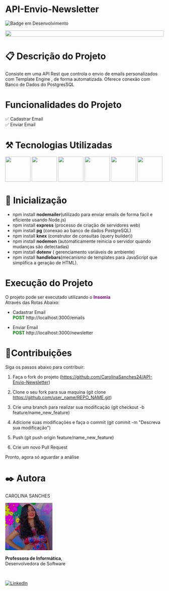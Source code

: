 # API-Envio-Newsletter

![Badge em Desenvolvimento](http://img.shields.io/static/v1?label=STATUS&message=%20CONCLUIDO&color=GREEN&style=for-the-badge)


<img src="https://sodit.com.br/images/Sodit-email-marketing-bg.jpg" width="100%" height="50%">

# :clipboard: Descrição do Projeto

Consiste em uma API Rest que controla o envio de emails personalizados com Template Engine , de forma automatizada.
Oferece conexão com Banco de Dados do PostgresSQL

# Funcionalidades do Projeto

✅ Cadastrar Email<br>
✅ Enviar Email <br>

# :hammer_and_pick: Tecnologias Utilizadas

<div style="display:inline">
<img src="https://user-images.githubusercontent.com/25181517/183568594-85e280a7-0d7e-4d1a-9028-c8c2209e073c.png " width="80px" height="80px" alt="">
<img src = "https://user-images.githubusercontent.com/25181517/192107858-fe19f043-c502-4009-8c47-476fc89718ad.png" width="80px" height="80px">
<img src = "https://user-images.githubusercontent.com/25181517/192107854-765620d7-f909-4953-a6da-36e1ef69eea6.png"  width="80px" height="80px">
<img src = "https://user-images.githubusercontent.com/25181517/192108891-d86b6220-e232-423a-bf5f-90903e6887c3.png"  width="80px" height="80px">
<img src="https://cdn.jsdelivr.net/gh/devicons/devicon/icons/postgresql/postgresql-original-wordmark.svg" width="80px" height="80px">
<img src="https://i0.wp.com/community.nodemailer.com/wp-content/uploads/2015/10/n2-2.png?w=422&ssl=1" width="80px" height="80px">

</div>

# 🚀 Inicialização

- npm install **nodemailer**(utilizado para enviar emails de forma fácil e eficiente usando Node.js)
- npm install **express** (processo de criação de servidores web)
- npm install **pg** (conexao ao banco de dados PostgreSQL)
- npm install **knex** (construtor de consultas (query builder))
- npm install **nodemon** (automaticamente reinicia o servidor quando mudanças são detectadas)
- npm install **dotenv** ( gerenciamento variáveis de ambiente)
- npm install **handlebars**(mecanismo de templates para JavaScript que simplifica a geração de HTML).

# Execução do Projeto

O projeto pode ser executado utilizando o <strong style ="color:purple">Insomia</strong>
<br> Através das Rotas Abaixo:

- Cadastrar Email
  <br>
  <strong style="color:green">POST</strong>
  http://localhost:3000/emails

- Enviar Email
  <br>
  <strong style="color:green">POST</strong>
  http://localhost:3000/newsletter

# 🤝Contribuições

Siga os passos abaixo para contribuir:

1. Faça o fork do projeto (https://github.com/CarolinaSanches24/API-Envio-Newsletter)

2. Clone o seu fork para sua maquína (git clone https://github.com/user_name/REPO_NAME.git)

3. Crie uma branch para realizar sua modificação (git checkout -b feature/name_new_feature)

4. Adicione suas modificações e faça o commit (git commit -m "Descreva sua modificação")

5. Push (git push origin feature/name_new_feature)

6. Crie um novo Pull Request

Pronto, agora só aguardar a análise

# :black_nib: Autora

<p>CAROLINA SANCHES</p>

<img src="https://github.com/CarolinaSanches24/API-FINANCAS/blob/master/img/Carolina%20Sanches%20Moraes%20.png?raw=true" width="150px" height="150px">
<p class = "descricao_carol"><b>Professora de Informática</b>, <br>
Desenvolvedora de Software</p>
<br>

[![Linkedln](https://img.shields.io/badge/LinkedIn-0077B5?style=for-the-badge&logo=linkedin&logoColor=white)](https://www.linkedin.com/in/carol-sanches-878391185/)
